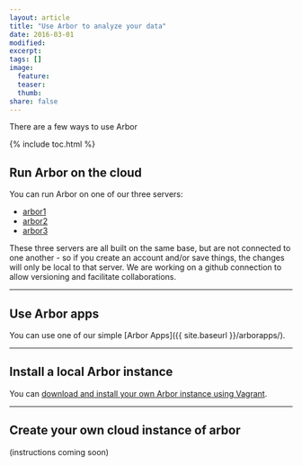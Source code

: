 ```yaml
---
layout: article
title: "Use Arbor to analyze your data"
date: 2016-03-01
modified:
excerpt:
tags: []
image:
  feature:
  teaser:
  thumb:
share: false
---
```


There are a few ways to use Arbor

{% include toc.html %}

## Run Arbor on the cloud

You can run Arbor on one of our three servers:

- [arbor1](http://arbor1.arborworkflows.com/)
- [arbor2](http://arbor2.arborworkflows.com/)
- [arbor3](http://arbor3.arborworkflows.com/)

These three servers are all built on the same base, but are not connected to one another - so if you create an account and/or save things, the changes will only be local to that server. We are working on a github connection to allow versioning and facilitate collaborations.

---

## Use Arbor apps

You can use one of our simple [Arbor Apps]({{ site.baseurl }}/arborapps/).

---

## Install a local Arbor instance

You can [download and install your own Arbor instance using Vagrant](http://arborworkflows.readthedocs.org/en/latest/installation.html).

---

## Create your own cloud instance of arbor

(instructions coming soon)
